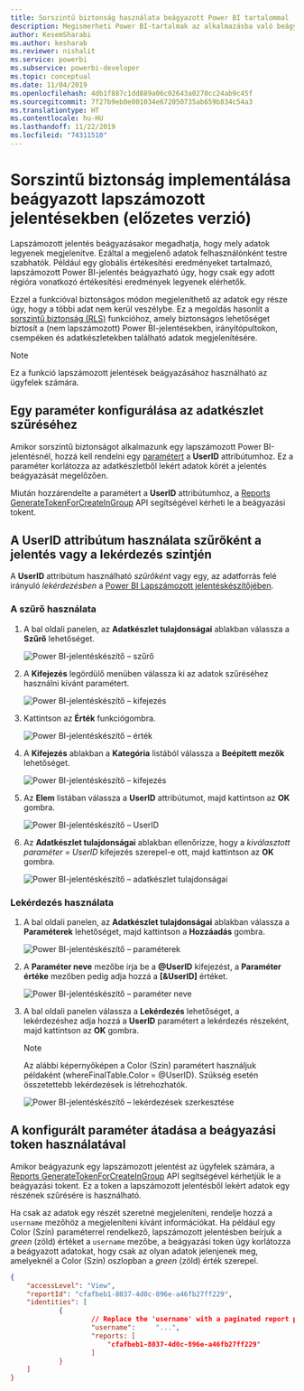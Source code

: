```yaml
---
title: Sorszintű biztonság használata beágyazott Power BI tartalommal
description: Megismerheti Power BI-tartalmak az alkalmazásba való beágyazásának lépéseit.
author: KesemSharabi
ms.author: kesharab
ms.reviewer: nishalit
ms.service: powerbi
ms.subservice: powerbi-developer
ms.topic: conceptual
ms.date: 11/04/2019
ms.openlocfilehash: 4db1f887c1dd889a06c02643a0270cc24ab9c45f
ms.sourcegitcommit: 7f27b9eb0e001034e672050735ab659b834c54a3
ms.translationtype: HT
ms.contentlocale: hu-HU
ms.lasthandoff: 11/22/2019
ms.locfileid: "74311510"
---
```

# <a name="implementing-row-level-security-in-embedded-paginated-reports-preview"></a>Sorszintű biztonság implementálása beágyazott lapszámozott jelentésekben (előzetes verzió)

Lapszámozott jelentés beágyazásakor megadhatja, hogy mely adatok legyenek megjelenítve. Ezáltal a megjelenő adatok felhasználónként testre szabhatók. Például egy globális értékesítési eredményeket tartalmazó, lapszámozott Power BI-jelentés beágyazható úgy, hogy csak egy adott régióra vonatkozó értékesítési eredmények legyenek elérhetők.

Ezzel a funkcióval biztonságos módon megjeleníthető az adatok egy része úgy, hogy a többi adat nem kerül veszélybe. Ez a megoldás hasonlít a [sorszintű biztonság (RLS)](embedded-row-level-security.md) funkcióhoz, amely biztonságos lehetőséget biztosít a (nem lapszámozott) Power BI-jelentésekben, irányítópultokon, csempéken és adatkészletekben található adatok megjelenítésére.  

> [!Note]
> Ez a funkció lapszámozott jelentések beágyazásához használható az ügyfelek számára.

## <a name="configuring-a-parameter-to-filter-the-dataset"></a>Egy paraméter konfigurálása az adatkészlet szűréséhez

Amikor sorszintű biztonságot alkalmazunk egy lapszámozott Power BI-jelentésnél, hozzá kell rendelni egy [paramétert](../report-builder-parameters.md) a **UserID** attribútumhoz. Ez a paraméter korlátozza az adatkészletből lekért adatok körét a jelentés beágyazását megelőzően.

Miután hozzárendelte a paramétert a **UserID** attribútumhoz, a [Reports GenerateTokenForCreateInGroup](https://docs.microsoft.com/rest/api/power-bi/embedtoken/reports_generatetokenforcreateingroup) API segítségével kérheti le a beágyazási tokent.

## <a name="use-userid-as-a-filter-at-report-or-query-level"></a>A UserID attribútum használata szűrőként a jelentés vagy a lekérdezés szintjén

A **UserID** attribútum használható *szűrőként* vagy egy, az adatforrás felé irányuló *lekérdezésben* a [Power BI Lapszámozott jelentéskészítőjében](../report-builder-power-bi.md).

### <a name="using-the-filter"></a>A szűrő használata

1. A bal oldali panelen, az **Adatkészlet tulajdonságai** ablakban válassza a **Szűrő** lehetőséget.

    ![Power BI-jelentéskészítő – szűrő](media/embedded-paginated-reports-secure-data/filter.png)

2. A **Kifejezés** legördülő menüben válassza ki az adatok szűréséhez használni kívánt paramétert.

     ![Power BI-jelentéskészítő – kifejezés](media/embedded-paginated-reports-secure-data/expression.png)

3. Kattintson az **Érték** funkciógombra. 

    ![Power BI-jelentéskészítő – érték](media/embedded-paginated-reports-secure-data/function.png)

4. A **Kifejezés** ablakban a **Kategória** listából válassza a **Beépített mezők** lehetőséget.

    ![Power BI-jelentéskészítő – kifejezés](media/embedded-paginated-reports-secure-data/built-in-fields.png)

5. Az **Elem** listában válassza a **UserID** attribútumot, majd kattintson az **OK** gombra.

    ![Power BI-jelentéskészítő – UserID](media/embedded-paginated-reports-secure-data/userid.png)

6. Az **Adatkészlet tulajdonságai** ablakban ellenőrizze, hogy a *kiválasztott paraméter = UserID* kifejezés szerepel-e ott, majd kattintson az **OK** gombra.

    ![Power BI-jelentéskészítő – adatkészlet tulajdonságai](media/embedded-paginated-reports-secure-data/verify.png)

### <a name="using-a-query"></a>Lekérdezés használata

1. A bal oldali panelen, az **Adatkészlet tulajdonságai** ablakban válassza a **Paraméterek** lehetőséget, majd kattintson a **Hozzáadás** gombra.

    ![Power BI-jelentéskészítő – paraméterek](media/embedded-paginated-reports-secure-data/parameters.png)

2. A **Paraméter neve** mezőbe írja be a **\@UserID** kifejezést, a **Paraméter értéke** mezőben pedig adja hozzá a **[&UserID]** értéket.

    ![Power BI-jelentéskészítő – paraméter neve](media/embedded-paginated-reports-secure-data/parameter-name.png) 

3. A bal oldali panelen válassza a **Lekérdezés** lehetőséget, a lekérdezéshez adja hozzá a **UserID** paramétert a lekérdezés részeként, majd kattintson az **OK** gombra.
    > [!NOTE]
    > Az alábbi képernyőképen a Color (Szín) paramétert használjuk példaként (whereFinalTable.Color = @UserID). Szükség esetén összetettebb lekérdezések is létrehozhatók.

    ![Power BI-jelentéskészítő – lekérdezések szerkesztése](media/embedded-paginated-reports-secure-data/query-edit.png)

## <a name="passing-the-configured-parameter-using-the-embed-token"></a>A konfigurált paraméter átadása a beágyazási token használatával

Amikor beágyazunk egy lapszámozott jelentést az ügyfelek számára, a [Reports GenerateTokenForCreateInGroup](https://docs.microsoft.com/rest/api/power-bi/embedtoken/reports_generatetokenforcreateingroup) API segítségével kérhetjük le a beágyazási tokent. Ez a token a lapszámozott jelentésből lekért adatok egy részének szűrésére is használható.

Ha csak az adatok egy részét szeretné megjeleníteni, rendelje hozzá a `username` mezőhöz a megjeleníteni kívánt információkat. Ha például egy Color (Szín) paraméterrel rendelkező, lapszámozott jelentésben beírjuk a *green* (zöld) értéket a `username` mezőbe, a beágyazási token úgy korlátozza a beágyazott adatokat, hogy csak az olyan adatok jelenjenek meg, amelyeknél a Color (Szín) oszlopban a *green* (zöld) érték szerepel.

```JSON
{
    "accessLevel": "View",
    "reportId": "cfafbeb1-8037-4d0c-896e-a46fb27ff229",
    "identities": [
            {
                    // Replace the 'username' with a paginated report parameter
                    "username":     "...",
                    "reports: [
                        "cfafbeb1-8037-4d0c-896e-a46fb27ff229"
                    ]
            }
    ]
}
```
